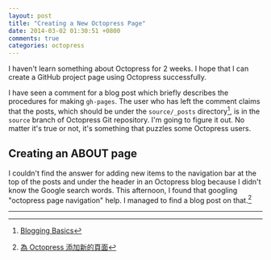 ```yaml
---
layout: post
title: "Creating a New Octopress Page"
date: 2014-03-02 01:30:51 +0800
comments: true
categories: octopress
---
```


I haven't learn something about Octopress for 2 weeks. I hope that I
can create a GitHub project page using Octopress successfully.

I have seen a comment for a blog post which briefly describes the
procedures for making `gh-pages`. The user who has left the comment
claims that the posts, which should be under the `source/_posts`
directory[^doc], is in the `source` branch of Octopress Git
repository. I'm going to figure it out. No matter it's true or not,
it's something that puzzles some Octopress users.

Creating an ABOUT page
----

I couldn't find the answer for adding new items to the navigation bar
at the top of the posts and under the header in an Octopress blog
because I didn't know the Google search words. This afternoon, I found
that googling "octopress page navigation" help. I managed to find a
blog post on that.[^octopress_about]

----

[^doc]: [Blogging Basics](http://octopress.org/docs/blogging/)
[^octopress_about]: [為 Octopress 添加新的頁面](http://icodeit.org/2013/01/add-new-page-to-octopress/)

<!-- vim:set tw=70 wrap spell: -->
